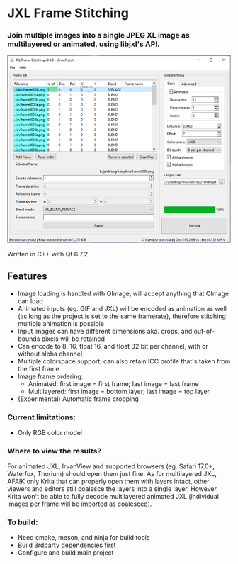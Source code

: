 # JXL Frame Stitching
### Join multiple images into a single JPEG XL image as multilayered or animated, using libjxl's API.

![Screnshot](jxlframess-030.png)

Written in C++ with Qt 6.7.2

## Features
- Image loading is handled with QImage, will accept anything that QImage can load
- Animated inputs (eg. GIF and JXL) will be encoded as animation as well (as long as the project is set to the same framerate), therefore stitching multiple animation is possible
- Input images can have different dimensions aka. crops, and out-of-bounds pixels will be retained
- Can encode to 8, 16, float 16, and float 32 bit per channel, with or without alpha channel
- Multiple colorspace support, can also retain ICC profile that's taken from the first frame
- Image frame ordering:
  - Animated: first image = first frame; last image = last frame
  - Multilayered: first image = bottom layer; last image = top layer
- (Experimental) Automatic frame cropping

### Current limitations:
- Only RGB color model

### Where to view the results?
For animated JXL, IrvanView and supported browsers (eg. Safari 17.0+, Waterfox, Thorium) should open them just fine.
As for multilayered JXL, AFAIK only Krita that can properly open them with layers intact,
other viewers and editors still coalesce the layers into a single layer. However, Krita won't be able to fully decode
multilayered animated JXL (individual images per frame will be imported as coalesced).

### To build:
- Need cmake, meson, and ninja for build tools
- Build 3rdparty dependencies first
- Configure and build main project
